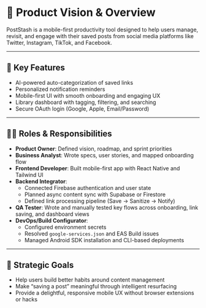 # 🧭 Product Vision & Overview

PostStash is a mobile-first productivity tool designed to help users manage, revisit, and engage with their saved posts from social media platforms like Twitter, Instagram, TikTok, and Facebook.

---

## 🧩 Key Features

- AI-powered auto-categorization of saved links
- Personalized notification reminders
- Mobile-first UI with smooth onboarding and engaging UX
- Library dashboard with tagging, filtering, and searching
- Secure OAuth login (Google, Apple, Email/Password)

---

## 🧑‍💻 Roles & Responsibilities

- **Product Owner**: Defined vision, roadmap, and sprint priorities
- **Business Analyst**: Wrote specs, user stories, and mapped onboarding flow
- **Frontend Developer**: Built mobile-first app with React Native and Tailwind UI
- **Backend Integrator**: 
  - Connected Firebase authentication and user state
  - Planned async content sync with Supabase or Firestore
  - Defined link processing pipeline (Save → Sanitize → Notify)
- **QA Tester**: Wrote and manually tested key flows across onboarding, link saving, and dashboard views
- **DevOps/Build Configurator**: 
  - Configured environment secrets
  - Resolved `google-services.json` and EAS Build issues
  - Managed Android SDK installation and CLI-based deployments

---

## 🧠 Strategic Goals

- Help users build better habits around content management
- Make “saving a post” meaningful through intelligent resurfacing
- Provide a delightful, responsive mobile UX without browser extensions or hacks

